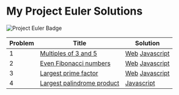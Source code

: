 # My Project Euler Solutions

![Project Euler Badge](https://projecteuler.net/profile/kamron.hays.png)

Problem|Title|Solution
-------|-----|--------
1|[Multiples of 3 and 5](https://projecteuler.net/problem=1)|[Web](https://kamron-hays.github.io/Project-Euler-Solutions/001/index.html) [Javascript](001/001.js)
2|[Even Fibonacci numbers](https://projecteuler.net/problem=2)|[Web](https://kamron-hays.github.io/Project-Euler-Solutions/002/index.html) [Javascript](002/002.js)
3|[Largest prime factor](https://projecteuler.net/problem=3)|[Web](https://kamron-hays.github.io/Project-Euler-Solutions/003/index.html) [Javascript](003/003.js)
4|[Largest palindrome product](https://projecteuler.net/problem=4)|[Javascript](004/004.js)
